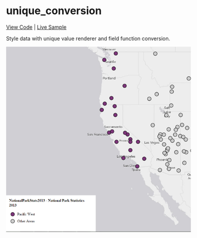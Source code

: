 # unique_conversion

[View Code](index.html) | [Live Sample](https://esri.github.io/visualization-js/unique_conversion)

Style data with unique value renderer and field function conversion.

![](thumbnail.png)
